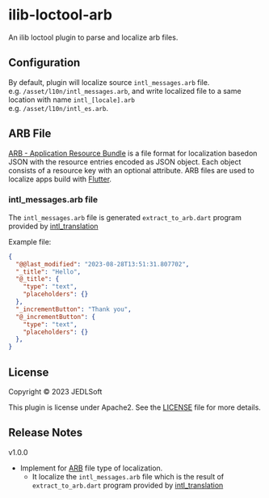 # ilib-loctool-arb
An ilib loctool plugin to parse and localize arb files.

## Configuration

By default, plugin will localize source `intl_messages.arb` file.   
e.g. `/asset/l10n/intl_messages.arb`, and write localized file
to a same location with name `intl_[locale].arb`   
e.g. `/asset/l10n/intl_es.arb`.


## ARB File
[ARB - Application Resource Bundle](https://github.com/google/app-resource-bundle/wiki/ApplicationResourceBundleSpecification) is a file format for localization basedon JSON with
the resource entries encoded as JSON object. Each object consists of a resource key with an
optional attribute. ARB files are used to localize apps build with [Flutter](https://flutter.dev/).


###  intl_messages.arb file
The `intl_messages.arb` file is generated `extract_to_arb.dart` program provided by [intl_translation](https://pub.dev/packages/intl_translation)

Example file:
```json
{
  "@@last_modified": "2023-08-28T13:51:31.807702",
  "_title": "Hello",
  "@_title": {
    "type": "text",
    "placeholders": {}
  },
  "_incrementButton": "Thank you",
  "@_incrementButton": {
    "type": "text",
    "placeholders": {}
  },
}
```

## License
Copyright © 2023 JEDLSoft

This plugin is license under Apache2. See the [LICENSE](./LICENSE)
file for more details.

## Release Notes

v1.0.0
* Implement for [ARB](https://github.com/google/app-resource-bundle/wiki/ApplicationResourceBundleSpecification) file type of localization.
  *  It localize the `intl_messages.arb` file which is the result of `extract_to_arb.dart` program provided by [intl_translation](https://pub.dev/packages/intl_translation)